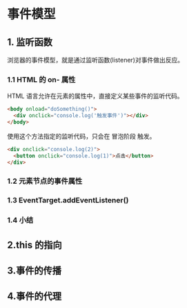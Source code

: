 # 事件模型

## 1. 监听函数

浏览器的事件模型，就是通过监听函数(listener)对事件做出反应。

### 1.1 HTML 的 on- 属性

HTML 语言允许在元素的属性中，直接定义某些事件的监听代码。

```html
<body onload="doSomething()">
  <div onclick="console.log('触发事件')"></div>
</body>
```

使用这个方法指定的监听代码，只会在 冒泡阶段 触发。

```html
<div onclick="console.log(2)">
  <button onclick="console.log(1)">点击</button>
</div>
```

### 1.2 元素节点的事件属性

### 1.3 EventTarget.addEventListener()

### 1.4 小结

## 2.this 的指向

## 3.事件的传播

## 4.事件的代理
